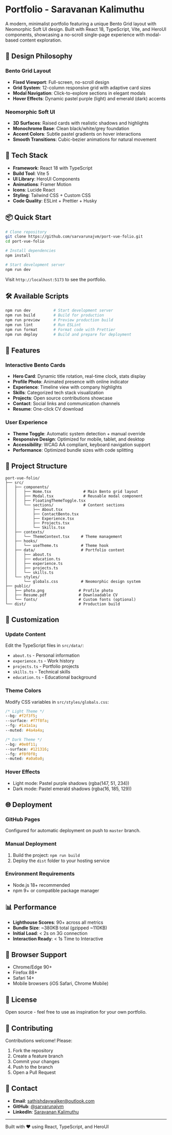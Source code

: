 # Portfolio - Saravanan Kalimuthu

A modern, minimalist portfolio featuring a unique Bento Grid layout with Neomorphic Soft UI design. Built with React 18, TypeScript, Vite, and HeroUI components, showcasing a no-scroll single-page experience with modal-based content exploration.

## 🎨 Design Philosophy

### Bento Grid Layout

- **Fixed Viewport**: Full-screen, no-scroll design
- **Grid System**: 12-column responsive grid with adaptive card sizes
- **Modal Navigation**: Click-to-explore sections in elegant modals
- **Hover Effects**: Dynamic pastel purple (light) and emerald (dark) accents

### Neomorphic Soft UI

- **3D Surfaces**: Raised cards with realistic shadows and highlights
- **Monochrome Base**: Clean black/white/grey foundation
- **Accent Colors**: Subtle pastel gradients on hover interactions
- **Smooth Transitions**: Cubic-bezier animations for natural movement

## 🚀 Tech Stack

- **Framework**: React 18 with TypeScript
- **Build Tool**: Vite 5
- **UI Library**: HeroUI Components
- **Animations**: Framer Motion
- **Icons**: Lucide React
- **Styling**: Tailwind CSS + Custom CSS
- **Code Quality**: ESLint + Prettier + Husky

## 📦 Quick Start

```bash
# Clone repository
git clone https://github.com/sarvarunajvm/port-vue-folio.git
cd port-vue-folio

# Install dependencies
npm install

# Start development server
npm run dev
```

Visit `http://localhost:5173` to see the portfolio.

## 🛠️ Available Scripts

```bash
npm run dev          # Start development server
npm run build        # Build for production
npm run preview      # Preview production build
npm run lint         # Run ESLint
npm run format       # Format code with Prettier
npm run deploy       # Build and prepare for deployment
```

## 🎯 Features

### Interactive Bento Cards

- **Hero Card**: Dynamic title rotation, real-time clock, stats display
- **Profile Photo**: Animated presence with online indicator
- **Experience**: Timeline view with company highlights
- **Skills**: Categorized tech stack visualization
- **Projects**: Open source contributions showcase
- **Contact**: Social links and communication channels
- **Resume**: One-click CV download

### User Experience

- **Theme Toggle**: Automatic system detection + manual override
- **Responsive Design**: Optimized for mobile, tablet, and desktop
- **Accessibility**: WCAG AA compliant, keyboard navigation support
- **Performance**: Optimized bundle sizes with code splitting

## 📁 Project Structure

```
port-vue-folio/
├── src/
│   ├── components/
│   │   ├── Home.tsx              # Main Bento grid layout
│   │   ├── Modal.tsx             # Reusable modal component
│   │   ├── FloatingThemeToggle.tsx
│   │   └── sections/             # Content sections
│   │       ├── About.tsx
│   │       ├── ContactBento.tsx
│   │       ├── Experience.tsx
│   │       ├── Projects.tsx
│   │       └── Skills.tsx
│   ├── contexts/
│   │   └── ThemeContext.tsx     # Theme management
│   ├── hooks/
│   │   └── useTheme.ts          # Theme hook
│   ├── data/                    # Portfolio content
│   │   ├── about.ts
│   │   ├── education.ts
│   │   ├── experience.ts
│   │   ├── projects.ts
│   │   └── skills.ts
│   └── styles/
│       └── globals.css          # Neomorphic design system
├── public/
│   ├── photo.png               # Profile photo
│   ├── Resume.pdf              # Downloadable CV
│   └── fonts/                  # Custom fonts (optional)
└── dist/                       # Production build
```

## 🎨 Customization

### Update Content

Edit the TypeScript files in `src/data/`:

- `about.ts` - Personal information
- `experience.ts` - Work history
- `projects.ts` - Portfolio projects
- `skills.ts` - Technical skills
- `education.ts` - Educational background

### Theme Colors

Modify CSS variables in `src/styles/globals.css`:

```css
/* Light Theme */
--bg: #f2f3f5;
--surface: #f7f8fa;
--fg: #1a1a1a;
--muted: #4a4a4a;

/* Dark Theme */
--bg: #0e0f11;
--surface: #121316;
--fg: #f0f0f0;
--muted: #a0a0a0;
```

### Hover Effects

- Light mode: Pastel purple shadows (rgba(147, 51, 234))
- Dark mode: Pastel emerald shadows (rgba(16, 185, 129))

## 🌐 Deployment

### GitHub Pages

Configured for automatic deployment on push to `master` branch.

### Manual Deployment

1. Build the project: `npm run build`
2. Deploy the `dist` folder to your hosting service

### Environment Requirements

- Node.js 18+ recommended
- npm 9+ or compatible package manager

## 📊 Performance

- **Lighthouse Scores**: 90+ across all metrics
- **Bundle Size**: ~380KB total (gzipped ~110KB)
- **Initial Load**: < 2s on 3G connection
- **Interaction Ready**: < 1s Time to Interactive

## 🔧 Browser Support

- Chrome/Edge 90+
- Firefox 88+
- Safari 14+
- Mobile browsers (iOS Safari, Chrome Mobile)

## 📝 License

Open source - feel free to use as inspiration for your own portfolio.

## 🤝 Contributing

Contributions welcome! Please:

1. Fork the repository
2. Create a feature branch
3. Commit your changes
4. Push to the branch
5. Open a Pull Request

## 📧 Contact

- **Email**: sathishdaywalker@outlook.com
- **GitHub**: [@sarvarunajvm](https://github.com/sarvarunajvm)
- **LinkedIn**: [Saravanan Kalimuthu](https://www.linkedin.com/in/saravanan-kalimuthu-01a0a9113)

---

Built with ❤️ using React, TypeScript, and HeroUI
